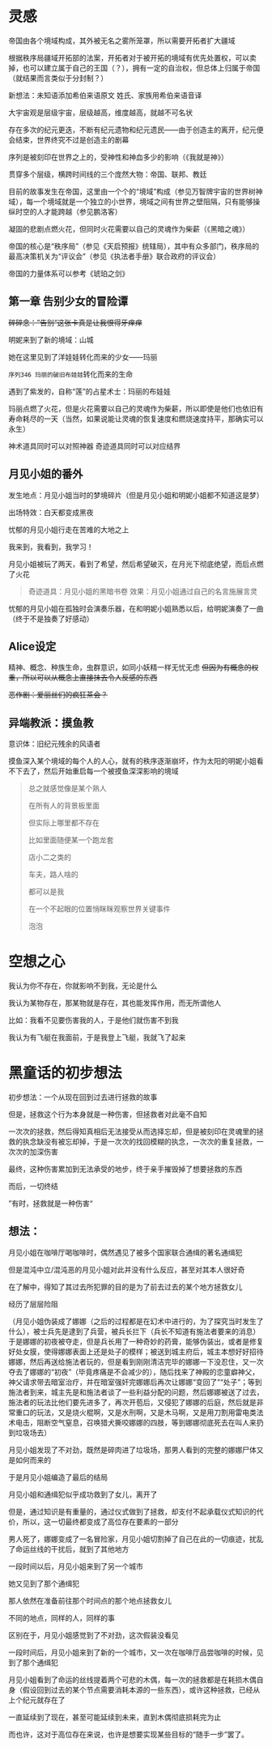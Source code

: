 # 灵感

<!-- 秩序局：能源动力应对部部长A 有个愿望，就是种太阳

太阳计划通过后，遗物管理部和缄默者之塔共同监管的`序列93 沉眠太阳`被送到了A手上

但是，计划并没有像想想的一样发展

某一天，突然出现一伙恐怖组织（结社）对帝国边境的多个贸易城市发动了攻击，大量的高级战斗力都被派出去支援了，此时秩序局内部的防御力也降到了最低

于是，A就被人借着这个机会污染了

A在感染模因病毒后，从小到大的愿望被扭曲了

“种太阳”真的如同儿歌一样，种下一个太阳，一个挂在冬天，一个挂在晚上...等等

但由于表现在外在的，如同A 当时所说的一样，所以并没有引起太大的怀疑

而后，当所有的太阳都被种好后，“沉眠太阳”苏醒了

`序列5 活太阳·明妮阿波利亚`诞生

初生无知的她，只是独立的行于世间游历，但很快就被帝国的乱象感到厌恶

而后她离开了帝国，前往更多国家，比如联邦，比如教廷

但是，无一例外的，这些地方也都是一样的烂，谈不上谁比谁好

此后，他来到了造物神殿，收到了造物主的意志，开始灭世 -->

<!-- 
他看到了黑影，灵魂发出了尖啸
圣者 约伯
一瞬间，庞大的知识将他的灵魂撑炸
他看到约伯的一个片段 -->
<!-- 
那是约伯从创造主神国，成为圣徒以后的某个经历，他看到了世界沙盒的本质，知道了作为培养基上诞生的必然命运

于是约伯回到大陆，结合自身的领悟，神性足够强的时候，自然会诞生灵智，所以约伯通过一系列几乎不可复制的手段，和“培养皿皿盖”达成了契约

其为“约伯的契约”，亦称玛娜法典（因为契约内容导致了当时荒芜的世界出现了玛娜） -->

<!-- 约伯唤醒了沉眠太阳，序列5 日冕 明妮阿波利亚诞生 -->


帝国由各个境域构成，其外被无名之雾所笼罩，所以需要开拓者扩大疆域

根据秩序局疆域开拓部的法案，开拓者对于被开拓的境域有优先处置权，可以卖掉，也可以建立属于自己的王国（？），拥有一定的自治权，但总体上归属于帝国（就结果而言类似于分封制？）



新想法：未知语添加希伯来语原文
姓氏、家族用希伯来语音译

大宇宙观是层级宇宙，层级越高，维度越高，就越不可名状

存在多次的纪元更迭，不断有纪元遗物和纪元遗民——由于创造主的离开，纪元便会结束，世界终究不过是创造主的剧幕

序列是被刻印在世界之上的，受神性和神血多少的影响（《我就是神》）

贯穿多个层级，横跨时间线的三个庞然大物：帝国、联邦、教廷

目前的故事发生在帝国，这里由一个个的“境域”构成（参见万智牌宇宙的世界树神域），每一个境域就是一个独立的小世界，境域之间有世界之壁阻隔，只有能够操纵时空的人才能跨越（参见鹏洛客）

凝固的悲剧点燃火花，但同时火花需要以自己的灵魂作为柴薪（《黑暗之魂》）

帝国的核心是“秩序局”（参见《天启预报》统辖局），其中有众多部门，秩序局的最高决策机关为“评议会”（参见《执法者手册》联合政府的评议会）

帝国的力量体系可以参考《琥珀之剑》



## 第一章 告别少女的冒险谭

~~碎碎念：”告别“这张卡真是让我恨得牙痒痒~~

明妮来到了新的境域：山城

她在这里见到了洋娃娃转化而来的少女——玛丽

`序列346 玛丽的破旧布娃娃`转化而来的生命

遇到了紫发的，自称“莲”的占星术士：玛丽的布娃娃


玛丽点燃了火花，但是火花需要以自己的灵魂作为柴薪，所以即使是他们也依旧有寿命耗尽的一天（当然，如果说能让灵魂的恢复速度和燃烧速度持平，那确实可以永生）








<!-- 这是帝国的56号边境,是一个重要的贸易边境，除了官方的贸易航线以外，还有各种各样的黑市也在这里，每到举办地下拍卖会的时候，这里总会热闹非凡 -->


神术道具同时可以对照神器
奇迹道具同时可以对应结界





## 月见小姐的番外

发生地点：月见小姐当时的梦境碎片（但是月见小姐和明妮小姐都不知道这是梦）

出场特效：白天都变成黑夜

忧郁的月见小姐行走在苦难的大地之上

我来到，我看到，我学习！

月见小姐被玩了两天，看到了希望，然后希望破灭，在月光下彻底绝望，而后点燃了火花

> 奇迹道具：月见小姐的黑暗书卷
> 效果：月见小姐通过自己的名言施展言灵

忧郁的月见小姐在孤独时会演奏乐器，在和明妮小姐熟悉以后，给明妮演奏了一曲（终于不是独奏了好感动）

## Alice设定

精神、概念、种族生命，虫群意识，如同小妖精一样无忧无虑
~~但因为有概念的权重，所以可以从概念上直接抹去令人反感的东西~~

~~恶作剧：爱丽丝们的疯狂茶会？~~

## 异端教派：摸鱼教

意识体：旧纪元残余的风语者

摸鱼深入某个境域的每个人的人心，就有的秩序逐渐崩坏，作为太阳的明妮小姐看不下去了，然后开始重启每一个被摸鱼深深影响的境域


>总之就感觉像是某个熟人
>
>在所有人的背景板里面
>
>但实际上哪里都不存在
>
>比如里面随便某一个跑龙套
>
>店小二之类的
>
>车夫，路人啥的
>
>都可以是我
>
>在一个不起眼的位置悄眯眯观察世界关键事件
>
>泡泡

# 空想之心

我认为你不存在，你就影响不到我，无论是什么

我认为某物存在，那某物就是存在，其也能发挥作用，而无所谓他人

比如：我看不见要伤害我的人，于是他们就伤害不到我

我认为有飞艇在我面前，于是我登上飞艇，我就飞了起来



# 黑童话的初步想法

初步想法：一个从现在回到过去进行拯救的故事

但是，拯救这个行为本身就是一种伤害，但拯救者对此毫不自知

一次次的拯救，然后得知真相后无法接受从而选择忘却，但是被刻印在灵魂里的拯救的执念缺没有被忘却掉，于是一次次的找回模糊的执念，一次次的重复拯救，一次次的加深伤害

最终，这种伤害累加到无法承受的地步，终于亲手摧毁掉了想要拯救的东西

而后，一切终结

”有时，拯救就是一种伤害“

## 想法：

月见小姐在咖啡厅喝咖啡时，偶然遇见了被多个国家联合通缉的著名通缉犯

但是混沌中立/混沌恶的月见小姐对此并没有什么反应，甚至对其本人很好奇

在了解中，得知了其过去所犯罪的目的是为了前去过去的某个地方拯救女儿

经历了层层险阻

（月见小姐伪装成了娜娜（之后的过程都是在幻术中进行的，为了探究当时发生了什么），被士兵先是逮到了兵营，被兵长拦下（兵长不知道有施法者要来的消息）于是娜娜的初夜被夺走，但是兵长用了一种奇妙的药膏，能够伪装出，或者是修复好处女膜，使得娜娜表面上还是处子的模样；被送到城主府后，城主本想好好招待娜娜，然后再送给施法者玩的，但是看到刚刚清洁完毕的娜娜一下没忍住，又一次夺去了娜娜的“初夜”（毕竟疼痛是不会减少的），随后找来了神殿的恋童癖神父，神父请求带去暗室治疗，并在暗室强奸完娜娜后再次让娜娜“变回了”“处子”；等到施法者到来，城主先是和施法者谈了一些利益分配的问题，然后娜娜被送了过去，施法者的玩法比他们要先进多了，再次开苞后，又侵犯了娜娜的后庭，然后就是非常重口的玩法，又是烧火棍啊，又是水刑啊，又是木马啊，又是用刀割用雷电类法术电击，阻断空气窒息，召唤猎犬撕咬娜娜的四肢，等到娜娜彻底死去在叫人来扔到垃圾场去）

月见小姐发现了不对劲，既然是碎肉进了垃圾场，那男人看到的完整的娜娜尸体又是如何而来的

于是月见小姐编造了最后的结局

月见小姐和通缉犯似乎成功救到了女儿，离开了

但是，通过知识是有重量的，通过仪式做到了拯救，却支付不起承载仪式知识的代价，所以，这一切最终都变成了高位存在要素的一部分

男人死了，娜娜变成了一名冒险家，月见小姐切割掉了自己在此的一切痕迹，扰乱了命运丝线的干扰后，就到了其他地方

一段时间以后，月见小姐来到了另一个城市

她又见到了那个通缉犯

那人依然在准备前往那个时间点的那个地点拯救女儿

不同的地点，同样的人，同样的事

区别在于，月见小姐感觉到了不对劲，这次假装没看见

一段时间后，月见小姐来到了新的一个城市，又一次在咖啡厅品尝咖啡的时候，见到了那个通缉犯

月见小姐看到了命运的丝线提着两个可悲的木偶，每一次的拯救都是在耗损木偶自身（假设回到过去的某个节点需要消耗本源的一些东西），或许这种拯救，已经从上个纪元就存在了

一直延续到了现在，甚至可能延续到未来，直到木偶彻底损耗完为止

而也许，这对于高位存在来说，也许是想要实现某些目标的“随手一步”罢了。